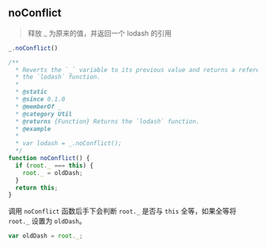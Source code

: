 ## noConflict

> 释放 _ 为原来的值，并返回一个 lodash 的引用

```js
_.noConflict()
```

```js
/**
  * Reverts the `_` variable to its previous value and returns a reference to
  * the `lodash` function.
  *
  * @static
  * @since 0.1.0
  * @memberOf _
  * @category Util
  * @returns {Function} Returns the `lodash` function.
  * @example
  *
  * var lodash = _.noConflict();
  */
function noConflict() {
  if (root._ === this) {
    root._ = oldDash;
  }
  return this;
}
```

调用 `noConflict` 函数后手下会判断 `root._` 是否与 `this` 全等，如果全等将 `root._` 设置为 `oldDash`。

```js
var oldDash = root._;
````
